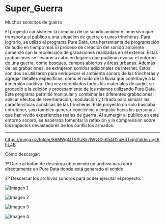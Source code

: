 # Super_Guerra
Muchos soniditos de guerra

El proyecto consiste en la creación de un sonido ambiente inmersivo que transporta al público a una situación de guerra en unas trincheras. Para lograrlo, se utilizó el programa Pure Data, una herramienta de programación de audio en tiempo real. El proceso de creación del sonido ambiente comenzó con la recolección de grabaciones realizadas en el exterior. Estas grabaciones se llevaron a cabo en lugares que pudieran evocar el entorno de una guerra, como bosques, campos abiertos y áreas urbanas. Además de las grabaciones, se extrajeron sonidos adicionales de internet. Estos sonidos se utilizaron para enriquecer el ambiente sonoro de las trincheras y agregar detalles específicos, como el ruido de la lluvia que contribuye a la inmersión auditiva. Una vez recopilados todos los materiales de audio, se procedió a la edición y procesamiento de los mismos utilizando Pure Data. Este programa permitió manipular y combinar las diferentes grabaciones, aplicar efectos de reverberación, modulación y filtrado para simular las características acústicas de las trincheras. Este proyecto no solo buscaba entretener, sino también generar conciencia y empatía hacia las personas que han vivido experiencias reales de guerra. Al sumergir al público en este entorno sonoro, se esperaba fomentar la reflexión y la comprensión sobre los impactos devastadores de los conflictos armados.

-----------------------------------------------------------------

https://mega.nz/folder/86MWgQTS#UKkr1WyG2iAh4G2uH3Tvjg/folder/cytRhL4B

Cómo descargar:


1º Darle al boton de descarga obteniendo un archivo para abrir directamente en Pure Data donde está generado el sonido.

2º Descarcar los archivos sonoros para poder ejecutar el proyecto. 

![Imagen 1](https://github.com/crisgarciagh/Super_Guerra/assets/101996396/d6247ebb-fe0f-44bd-aeb1-558d9051bfb0)

![Imagen 2](https://github.com/crisgarciagh/Super_Guerra/assets/101996396/a9948178-7baf-41c8-bdf4-fa3cc1ed4ceb)

![Imagen 3](https://github.com/crisgarciagh/Super_Guerra/assets/101996396/56042614-a4ff-48e5-a1de-b02d4351d5a6)

![Imagen 4](https://github.com/crisgarciagh/Super_Guerra/assets/101996396/b3b44aeb-6b19-4e10-bc13-8351b1923fc7)



